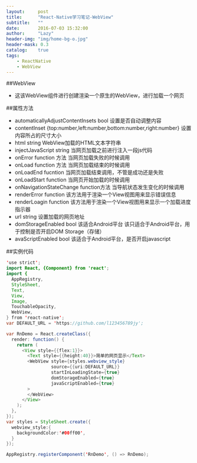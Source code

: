 ```yaml
---
layout:     post
title:      "React-Native学习笔记-WebView"
subtitle:   ""
date:       2016-07-03 15:32:00
author:     "Lazy"
header-img: "img/home-bg-o.jpg"
header-mask: 0.3
catalog:    true
tags:
    - ReactNative
    - WebView
---
```





##WebView
- 这该WebView组件进行创建渲染一个原生的WebView，进行加载一个网页


##属性方法
- automaticallyAdjustContentInsets bool   设置是否自动调整内容
- contentInset  {top:number,left:number,bottom:number,right:number}  设置内容所占的尺寸大小
- html  string  WebView加载的HTML文本字符串
- injectJavaScript  string 当网页加载之前进行注入一段js代码
- onError function  方法 当网页加载失败的时候调用
- onLoad  function 方法  当网页加载结束的时候调用
- onLoadEnd fucntion 当网页加载结束调用，不管是成功还是失败
- onLoadStart  function  当网页开始加载的时候调用
- onNavigationStateChange function方法  当导航状态发生变化的时候调用
- renderError  function  该方法用于渲染一个View视图用来显示错误信息
- renderLoagin function  该方法用于渲染一个View视图用来显示一个加载进度指示器
- url  string  设置加载的网页地址
- domStorageEnabled bool  该适合Android平台 该只适合于Android平台，用于控制是否开启DOM Storage（存储）
- avaScriptEnabled  bool  该适合于Android平台，是否开启javascript


##实例代码



```java
'use strict';
import React, {Component} from 'react';
import {
  AppRegistry,
  StyleSheet,
  Text,
  View,
  Image,
  TouchableOpacity,
  WebView,
} from 'react-native';
var DEFAULT_URL = 'https://github.com/l123456789jy';

var RnDemo = React.createClass({
  render: function() {
    return (
      <View style={{flex:1}}>
        <Text style={{height:40}}>简单的网页显示</Text>
        <WebView style={styles.webview_style}
                 source={{uri:DEFAULT_URL}}
                 startInLoadingState={true}
                 domStorageEnabled={true}
                 javaScriptEnabled={true}
        >
        </WebView>
      </View>
    );
  },
});
var styles = StyleSheet.create({
  webview_style:{
    backgroundColor:'#00ff00',
  }
});

AppRegistry.registerComponent('RnDemo', () => RnDemo);


```
